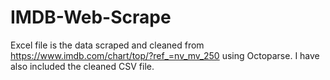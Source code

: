 # IMDB-Web-Scrape


Excel file is the data scraped and cleaned from https://www.imdb.com/chart/top/?ref_=nv_mv_250 using Octoparse. I have also included the cleaned CSV file.



